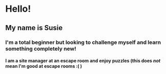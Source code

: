# Hello! 

## My name is Susie 

### I'm a total beginner but looking to challenge myself and learn something completely new! 

#### I am a site manager at an escape room and enjoy puzzles (this does _not_ mean I'm good at escape rooms :( )


